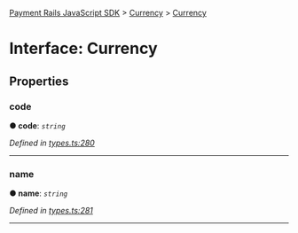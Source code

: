 [Payment Rails JavaScript SDK](../README.md) > [Currency](../modules/currency.md) > [Currency](../interfaces/currency.currency-1.md)



# Interface: Currency


## Properties
<a id="code"></a>

###  code

**●  code**:  *`string`* 

*Defined in [types.ts:280](https://github.com/PaymentRails/javascript-sdk/blob/d7f3cdf/lib/types.ts#L280)*





___

<a id="name"></a>

###  name

**●  name**:  *`string`* 

*Defined in [types.ts:281](https://github.com/PaymentRails/javascript-sdk/blob/d7f3cdf/lib/types.ts#L281)*





___


